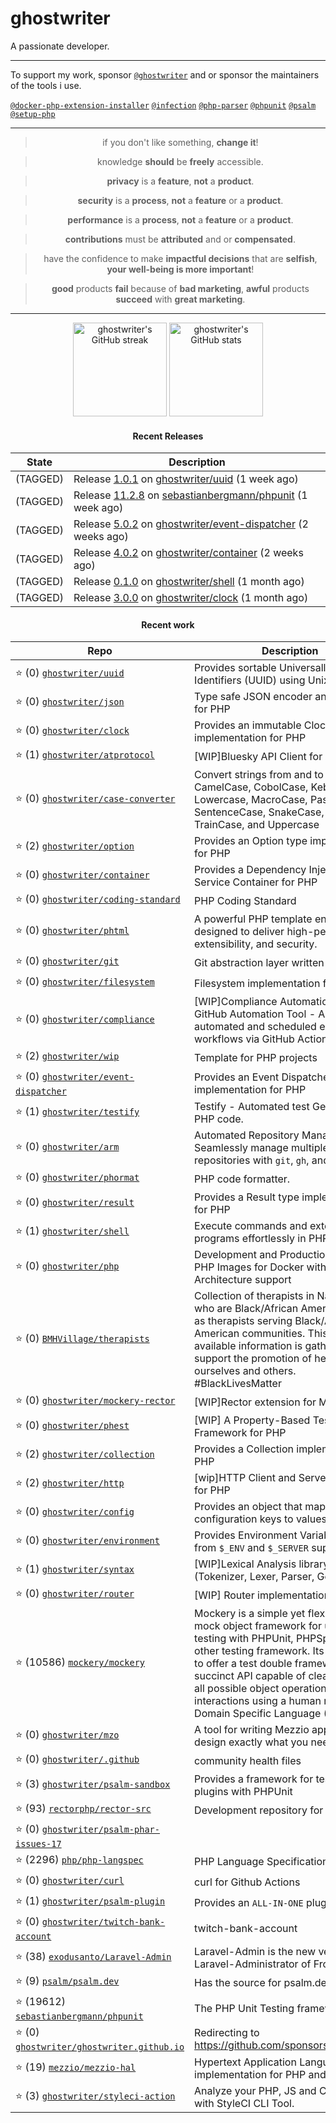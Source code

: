 # ghostwriter

A passionate developer.

---

To support my work, sponsor [`@ghostwriter`](https://github.com/sponsors/ghostwriter) and or sponsor the maintainers of the tools i use.

[`@docker-php-extension-installer`](https://github.com/mlocati/docker-php-extension-installer)
[`@infection`](https://github.com/infection/infection)
[`@php-parser`](https://github.com/nikic/php-parser)
[`@phpunit`](https://github.com/sebastianbergmann/phpunit)
[`@psalm`](https://github.com/vimeo/psalm)
[`@setup-php`](https://github.com/shivammathur/setup-php)

---

<div align="center">

> if you don't like something, **change it**!

> knowledge **should** be **freely** accessible.

> **privacy** is a **feature**, **not** a **product**.

> **security** is a **process**, **not** a **feature** or a **product**.

> **performance** is a **process**, **not** a **feature** or a **product**.

> **contributions** must be **attributed** and or **compensated**.

> have the confidence to make **impactful decisions** that are **selfish**, **your well-being is more important**!

> **good** products **fail** because of **bad marketing**, **awful** products **succeed** with **great marketing**.

---

<img alt="ghostwriter's GitHub streak" height="150px" src="https://github-readme-streak-stats.herokuapp.com/?user=ghostwriter">

<img alt="ghostwriter's GitHub stats" height="150px" src="https://github-readme-stats.vercel.app/api?username=ghostwriter&show_icons=true&count_private=true&hide_title=true&hide_rank=true&icon_color=333">

#### Recent Releases

| State | Description |
| --- | --- |
| (TAGGED) | Release [1.0.1](https://github.com/ghostwriter/uuid/releases/tag/1.0.1) on [ghostwriter/uuid](https://github.com/ghostwriter/uuid) (1 week ago)|
| (TAGGED) | Release [11.2.8](https://github.com/sebastianbergmann/phpunit/releases/tag/11.2.8) on [sebastianbergmann/phpunit](https://github.com/sebastianbergmann/phpunit) (1 week ago)|
| (TAGGED) | Release [5.0.2](https://github.com/ghostwriter/event-dispatcher/releases/tag/5.0.2) on [ghostwriter/event-dispatcher](https://github.com/ghostwriter/event-dispatcher) (2 weeks ago)|
| (TAGGED) | Release [4.0.2](https://github.com/ghostwriter/container/releases/tag/4.0.2) on [ghostwriter/container](https://github.com/ghostwriter/container) (2 weeks ago)|
| (TAGGED) | Release [0.1.0](https://github.com/ghostwriter/shell/releases/tag/0.1.0) on [ghostwriter/shell](https://github.com/ghostwriter/shell) (1 month ago)|
| (TAGGED) | Release [3.0.0](https://github.com/ghostwriter/clock/releases/tag/3.0.0) on [ghostwriter/clock](https://github.com/ghostwriter/clock) (1 month ago)|

#### Recent work

| Repo | Description |
| --- | --- |
| ⭐️ (0) [`ghostwriter/uuid`](https://github.com/ghostwriter/uuid) | Provides sortable Universally Unique Identifiers (UUID) using Unix timestamp. |
| ⭐️ (0) [`ghostwriter/json`](https://github.com/ghostwriter/json) | Type safe JSON encoder and decoder for PHP |
| ⭐️ (0) [`ghostwriter/clock`](https://github.com/ghostwriter/clock) | Provides an immutable Clock implementation for PHP |
| ⭐️ (1) [`ghostwriter/atprotocol`](https://github.com/ghostwriter/atprotocol) | [WIP]Bluesky API Client for AT Protocol |
| ⭐️ (0) [`ghostwriter/case-converter`](https://github.com/ghostwriter/case-converter) | Convert strings from and to AdaCase, CamelCase, CobolCase, KebabCase, Lowercase, MacroCase, PascalCase, SentenceCase, SnakeCase, TitleCase, TrainCase, and Uppercase |
| ⭐️ (2) [`ghostwriter/option`](https://github.com/ghostwriter/option) | Provides an Option type implementation for PHP |
| ⭐️ (0) [`ghostwriter/container`](https://github.com/ghostwriter/container) | Provides a Dependency Injection Service Container for PHP |
| ⭐️ (0) [`ghostwriter/coding-standard`](https://github.com/ghostwriter/coding-standard) | PHP Coding Standard |
| ⭐️ (0) [`ghostwriter/phtml`](https://github.com/ghostwriter/phtml) | A powerful PHP template engine designed to deliver high-performance, extensibility, and security. |
| ⭐️ (0) [`ghostwriter/git`](https://github.com/ghostwriter/git) | Git abstraction layer written in PHP |
| ⭐️ (0) [`ghostwriter/filesystem`](https://github.com/ghostwriter/filesystem) | Filesystem implementation for PHP |
| ⭐️ (0) [`ghostwriter/compliance`](https://github.com/ghostwriter/compliance) | [WIP]Compliance Automation for OSS - GitHub Automation Tool - A solution for automated and scheduled execution of workflows via GitHub Action. |
| ⭐️ (2) [`ghostwriter/wip`](https://github.com/ghostwriter/wip) | Template for PHP projects |
| ⭐️ (0) [`ghostwriter/event-dispatcher`](https://github.com/ghostwriter/event-dispatcher) | Provides an Event Dispatcher implementation for PHP |
| ⭐️ (1) [`ghostwriter/testify`](https://github.com/ghostwriter/testify) | Testify - Automated test Generation for PHP code. |
| ⭐️ (0) [`ghostwriter/arm`](https://github.com/ghostwriter/arm) | Automated Repository Manager (ARM):  Seamlessly manage multiple `PHP` repositories with `git`, `gh`, and `composer`. |
| ⭐️ (0) [`ghostwriter/phormat`](https://github.com/ghostwriter/phormat) | PHP code formatter. |
| ⭐️ (0) [`ghostwriter/result`](https://github.com/ghostwriter/result) | Provides a Result type implementation for PHP |
| ⭐️ (1) [`ghostwriter/shell`](https://github.com/ghostwriter/shell) | Execute commands and external programs effortlessly in PHP |
| ⭐️ (0) [`ghostwriter/php`](https://github.com/ghostwriter/php) | Development and Production-ready PHP Images for Docker with Multi-Architecture support |
| ⭐️ (0) [`BMHVillage/therapists`](https://github.com/BMHVillage/therapists) | Collection of therapists in Nashville, TN who are Black/African American, as well as therapists serving Black/African American communities. This publicly available information is gathered to support the promotion of healing for ourselves and others. #BlackLivesMatter |
| ⭐️ (0) [`ghostwriter/mockery-rector`](https://github.com/ghostwriter/mockery-rector) | [WIP]Rector extension for Mockery🦜 |
| ⭐️ (0) [`ghostwriter/phest`](https://github.com/ghostwriter/phest) | [WIP] A Property-Based Testing Framework for PHP |
| ⭐️ (2) [`ghostwriter/collection`](https://github.com/ghostwriter/collection) | Provides a Collection implementation for PHP |
| ⭐️ (2) [`ghostwriter/http`](https://github.com/ghostwriter/http) | [wip]HTTP Client and Server abstraction for PHP |
| ⭐️ (0) [`ghostwriter/config`](https://github.com/ghostwriter/config) | Provides an object that maps configuration keys to values. |
| ⭐️ (0) [`ghostwriter/environment`](https://github.com/ghostwriter/environment) | Provides Environment Variables derived from `$_ENV` and `$_SERVER` super-globals |
| ⭐️ (1) [`ghostwriter/syntax`](https://github.com/ghostwriter/syntax) | [WIP]Lexical Analysis library for PHP (Tokenizer, Lexer, Parser, Generator) |
| ⭐️ (0) [`ghostwriter/router`](https://github.com/ghostwriter/router) | [WIP] Router implementation for PHP |
| ⭐️ (10586) [`mockery/mockery`](https://github.com/mockery/mockery) | Mockery is a simple yet flexible PHP mock object framework for use in unit testing with PHPUnit, PHPSpec or any other testing framework. Its core goal is to offer a test double framework with a succinct API capable of clearly defining all possible object operations and interactions using a human readable Domain Specific Language (DSL). |
| ⭐️ (0) [`ghostwriter/mzo`](https://github.com/ghostwriter/mzo) | A tool for writing Mezzio application, design exactly what you need. |
| ⭐️ (0) [`ghostwriter/.github`](https://github.com/ghostwriter/.github) | community health files |
| ⭐️ (3) [`ghostwriter/psalm-sandbox`](https://github.com/ghostwriter/psalm-sandbox) | Provides a framework for testing Psalm plugins with PHPUnit |
| ⭐️ (93) [`rectorphp/rector-src`](https://github.com/rectorphp/rector-src) | Development repository for Rector |
| ⭐️ (0) [`ghostwriter/psalm-phar-issues-17`](https://github.com/ghostwriter/psalm-phar-issues-17) |  |
| ⭐️ (2296) [`php/php-langspec`](https://github.com/php/php-langspec) | PHP Language Specification |
| ⭐️ (0) [`ghostwriter/curl`](https://github.com/ghostwriter/curl) | curl for Github Actions |
| ⭐️ (1) [`ghostwriter/psalm-plugin`](https://github.com/ghostwriter/psalm-plugin) | Provides an `ALL-IN-ONE` plugin for Psalm |
| ⭐️ (0) [`ghostwriter/twitch-bank-account`](https://github.com/ghostwriter/twitch-bank-account) | twitch-bank-account |
| ⭐️ (38) [`exodusanto/Laravel-Admin`](https://github.com/exodusanto/Laravel-Admin) | Laravel-Admin is the new version of Laravel-Administrator of Frozennode |
| ⭐️ (9) [`psalm/psalm.dev`](https://github.com/psalm/psalm.dev) | Has the source for psalm.dev |
| ⭐️ (19612) [`sebastianbergmann/phpunit`](https://github.com/sebastianbergmann/phpunit) | The PHP Unit Testing framework. |
| ⭐️ (0) [`ghostwriter/ghostwriter.github.io`](https://github.com/ghostwriter/ghostwriter.github.io) | Redirecting to https://github.com/sponsors/ghostwriter |
| ⭐️ (19) [`mezzio/mezzio-hal`](https://github.com/mezzio/mezzio-hal) | Hypertext Application Language implementation for PHP and PSR-7 |
| ⭐️ (3) [`ghostwriter/styleci-action`](https://github.com/ghostwriter/styleci-action) | Analyze your PHP, JS and CSS code with StyleCI CLI Tool. |

</div>
